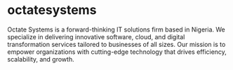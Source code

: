 # octatesystems
Octate Systems is a forward-thinking IT solutions firm based in Nigeria. We specialize in delivering innovative software, cloud, and digital transformation services tailored to businesses of all sizes. Our mission is to empower organizations with cutting-edge technology that drives efficiency, scalability, and growth.
